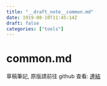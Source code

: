```yaml
---
title: "__draft_note__common.md"
date: 1919-08-10T11:45:14Z
draft: false
categories: ["tools"]
---
```


# common.md

草稿筆記, 原版請前往 github 查看: [連結](https://github.com/tinghaolai/just-random-note/blob/master/tools/common.md)